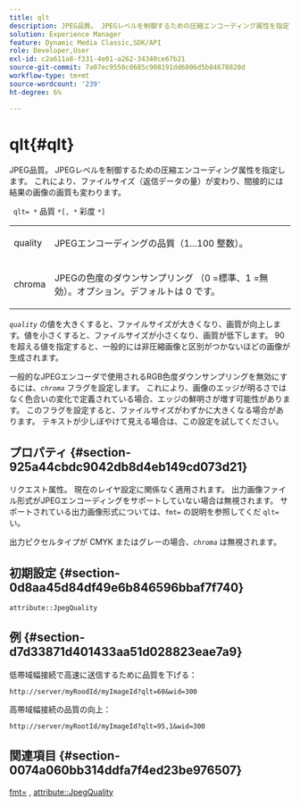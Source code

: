 ```yaml
---
title: qlt
description: JPEG品質。 JPEGレベルを制御するための圧縮エンコーディング属性を指定します。 これにより、ファイルサイズ（返信データの量）が変わり、間接的には結果の画像の画質も変わります。
solution: Experience Manager
feature: Dynamic Media Classic,SDK/API
role: Developer,User
exl-id: c2a611a8-f331-4e01-a262-34340ce67b21
source-git-commit: 7a07ec9550c0685c908191dd6806d5b84678820d
workflow-type: tm+mt
source-wordcount: '239'
ht-degree: 6%

---
```


# qlt{#qlt}

JPEG品質。 JPEGレベルを制御するための圧縮エンコーディング属性を指定します。 これにより、ファイルサイズ（返信データの量）が変わり、間接的には結果の画像の画質も変わります。

` qlt= *` 品質 `*[, *` 彩度 `*]`

<table id="simpletable_FB8090D4BEBF42FD83A64A7AAB6D7F92"> 
 <tr class="strow"> 
  <td class="stentry"> <p> <span class="varname"> quality </span> </p> </td> 
  <td class="stentry"> <p>JPEGエンコーディングの品質（1...100 整数）。 </p> </td> 
 </tr> 
 <tr class="strow"> 
  <td class="stentry"> <p> <span class="varname"> chroma </span> </p> </td> 
  <td class="stentry"> <p>JPEGの色度のダウンサンプリング （0 =標準、1 =無効）。オプション。デフォルトは 0 です。 </p> </td> 
 </tr> 
</table>

*`quality`* の値を大きくすると、ファイルサイズが大きくなり、画質が向上します。値を小さくすると、ファイルサイズが小さくなり、画質が低下します。 90 を超える値を指定すると、一般的には非圧縮画像と区別がつかないほどの画像が生成されます。

一般的なJPEGエンコーダで使用されるRGB色度ダウンサンプリングを無効にするには、*`chroma`* フラグを設定します。 これにより、画像のエッジが明るさではなく色合いの変化で定義されている場合、エッジの鮮明さが増す可能性があります。 このフラグを設定すると、ファイルサイズがわずかに大きくなる場合があります。 テキストが少しぼやけて見える場合は、この設定を試してください。

## プロパティ {#section-925a44cbdc9042db8d4eb149cd073d21}

リクエスト属性。 現在のレイヤ設定に関係なく適用されます。 出力画像ファイル形式がJPEGエンコーディングをサポートしていない場合は無視されます。 サポートされている出力画像形式については、`fmt=` の説明を参照してくだ `qlt=` い。

出力ピクセルタイプが CMYK またはグレーの場合、*`chroma`* は無視されます。

## 初期設定 {#section-0d8aa45d84df49e6b846596bbaf7f740}

`attribute::JpegQuality`

## 例 {#section-d7d33871d401433aa51d028823eae7a9}

低帯域幅接続で高速に送信するために品質を下げる：

`http://server/myRoodId/myImageId?qlt=60&wid=300`

高帯域幅接続の品質の向上：

`http://server/myRootId/myImageId?qlt=95,1&wid=300`

## 関連項目 {#section-0074a060bb314ddfa7f4ed23be976507}

[fmt=](../../../../../is-api/http-ref/image-serving-api-ref/c-http-protocol-reference/c-command-reference/r-is-http-fmt.md#reference-cdf10043423b45ba9fe15157fb3ae37a) , [attribute::JpegQuality](../../../../../is-api/image-catalog/image-serving-api-ref/c-image-catalog-reference/c-attributes-reference/r-jpegquality.md#reference-4a879e7c46024c8a898a9fd226f9eb09)
